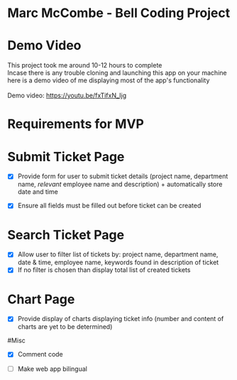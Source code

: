 # Marc McCombe - Bell Coding Project
# Demo Video
This project took me around 10-12 hours to complete <br/>
Incase there is any trouble cloning and launching this app on your machine here is a demo video of me displaying most of the app's functionality <br/> <br/>
Demo video: https://youtu.be/fxTifxN_Ijg
<br/>
# Requirements for MVP

# Submit Ticket Page
- [x] Provide form for user to submit ticket details (project name, department name, *relevant* employee name and description) + automatically store date and time
- [x] Ensure all fields must be filled out before ticket can be created


# Search Ticket Page
- [x] Allow user to filter list of tickets by: project name, department name, date & time, employee name, keywords found in description of ticket
- [x] If no filter is chosen than display total list of created tickets

# Chart Page
- [x] Provide display of charts displaying ticket info (number and content of charts are yet to be determined)

#Misc
- [x] Comment code
- [ ] Make web app bilingual


